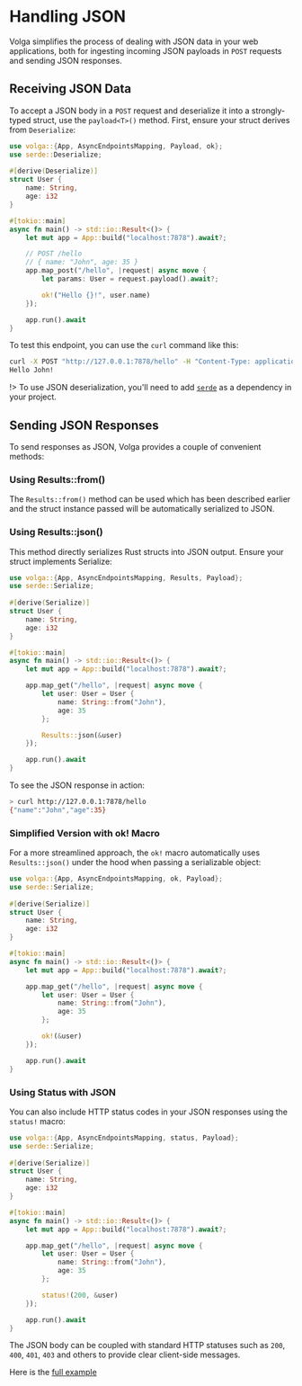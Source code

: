 # Handling JSON

Volga simplifies the process of dealing with JSON data in your web applications, both for ingesting incoming JSON payloads in `POST` requests and sending JSON responses.

## Receiving JSON Data
To accept a JSON body in a `POST` request and deserialize it into a strongly-typed struct, use the `payload<T>()` method. First, ensure your struct derives from `Deserialize`:

```rust
use volga::{App, AsyncEndpointsMapping, Payload, ok};
use serde::Deserialize;
 
#[derive(Deserialize)]
struct User {
    name: String,
    age: i32
}

#[tokio::main]
async fn main() -> std::io::Result<()> {
    let mut app = App::build("localhost:7878").await?;

    // POST /hello
    // { name: "John", age: 35 }
    app.map_post("/hello", |request| async move {
        let params: User = request.payload().await?;

        ok!("Hello {}!", user.name)
    });

    app.run().await
}
```
To test this endpoint, you can use the `curl` command like this:
```bash
curl -X POST "http://127.0.0.1:7878/hello" -H "Content-Type: application/json" -d "{ "name": "John", "age": 35 }"
Hello John!
```

!> To use JSON deserialization, you'll need to add [`serde`](https://crates.io/crates/serde) as a dependency in your project.
## Sending JSON Responses
To send responses as JSON, Volga provides a couple of convenient methods:

### Using Results::from()
The `Results::from()` method can be used which has been described earlier and the struct instance passed will be automatically serialized to JSON.

### Using Results::json()
This method directly serializes Rust structs into JSON output. Ensure your struct implements Serialize:
```rust
use volga::{App, AsyncEndpointsMapping, Results, Payload};
use serde::Serialize;
 
#[derive(Serialize)]
struct User {
    name: String,
    age: i32
}

#[tokio::main]
async fn main() -> std::io::Result<()> {
    let mut app = App::build("localhost:7878").await?;

    app.map_get("/hello", |request| async move {
        let user: User = User {
            name: String::from("John"),
            age: 35
        };

        Results::json(&user)
    });

    app.run().await
}
```
To see the JSON response in action:
```bash
> curl http://127.0.0.1:7878/hello
{"name":"John","age":35}
```
### Simplified Version with ok! Macro
For a more streamlined approach, the `ok!` macro automatically uses `Results::json()` under the hood when passing a serializable object:
```rust
use volga::{App, AsyncEndpointsMapping, ok, Payload};
use serde::Serialize;
 
#[derive(Serialize)]
struct User {
    name: String,
    age: i32
}

#[tokio::main]
async fn main() -> std::io::Result<()> {
    let mut app = App::build("localhost:7878").await?;

    app.map_get("/hello", |request| async move {
        let user: User = User {
            name: String::from("John"),
            age: 35
        };

        ok!(&user)
    });

    app.run().await
}
```
### Using Status with JSON
You can also include HTTP status codes in your JSON responses using the `status!` macro:
```rust
use volga::{App, AsyncEndpointsMapping, status, Payload};
use serde::Serialize;
 
#[derive(Serialize)]
struct User {
    name: String,
    age: i32
}

#[tokio::main]
async fn main() -> std::io::Result<()> {
    let mut app = App::build("localhost:7878").await?;

    app.map_get("/hello", |request| async move {
        let user: User = User {
            name: String::from("John"),
            age: 35
        };

        status!(200, &user)
    });

    app.run().await
}
```
The JSON body can be coupled with standard HTTP statuses such as `200`, `400`, `401`, `403` and others to provide clear client-side messages.

Here is the [full example](https://github.com/RomanEmreis/volga/blob/main/examples/json.rs)